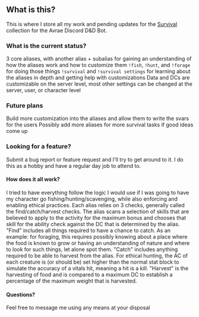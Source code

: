 ## What is this?
This is where I store all my work and pending updates for the [Survival](https://avrae.io/dashboard/workshop/612919be807f1f1578ee9ccf) collection for the Avrae Discord D&D Bot.

### What is the current status?
3 core aliases, with another alias + subalias for gaining an understanding of how the aliases work and how to customize them
`!fish`, `!hunt`, and `!forage` for doing those things
`!survival` and `!survival settings` for learning about the aliases in depth and getting help with customizations
Data and DCs are customizable on the server level, most other settings can be changed at the server, user, or character level

### Future plans
Build more customization into the aliases and allow them to write the svars for the users
Possibly add more aliases for more survival tasks if good ideas come up

### Looking for a feature?
Submit a bug report or feature request and I'll try to get around to it. I do this as a hobby and have a regular day job to attend to.


#### How does it all work?
I tried to have everything follow the logic I would use if I was going to have my character go fishing/hunting/scavenging, while also enforcing and enabling ethical practices. Each alias relies on 3 checks, generally called the find/catch/harvest checks. The alias scans a selection of skills that are believed to apply to the activity for the maximum bonus and chooses that skill for the ability check against the DC that is determined by the alias.
"Find" includes all things required to have a chance to catch. As an example: for foraging, this requires possibly knowing about a place where the food is known to grow or having an understanding of nature and where to look for such things, let alone spot them. 
"Catch" includes anything required to be able to harvest from the alias. For ethical hunting, the AC of each creature is (or should be) set higher than the normal stat block to simulate the accuracy of a vitals hit, meaning a hit is a kill.
"Harvest" is the harvesting of food and is compared to a maximum DC to establish a percentage of the maximum weight that is harvested.

#### Questions?
Feel free to message me using any means at your disposal

